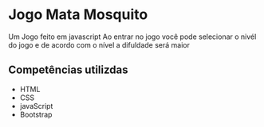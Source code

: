 # Jogo Mata Mosquito
 Um Jogo feito em javascript 
 Ao entrar no jogo você pode selecionar o nivél do jogo
 e de acordo com o nível a difuldade será maior 
 
 ## Competências utilizdas
 * HTML
 * CSS
 * javaScript
 * Bootstrap
